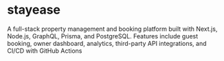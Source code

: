 # stayease
A full-stack property management and booking platform built with Next.js, Node.js, GraphQL, Prisma, and PostgreSQL. Features include guest booking, owner dashboard, analytics, third-party API integrations, and CI/CD with GitHub Actions
